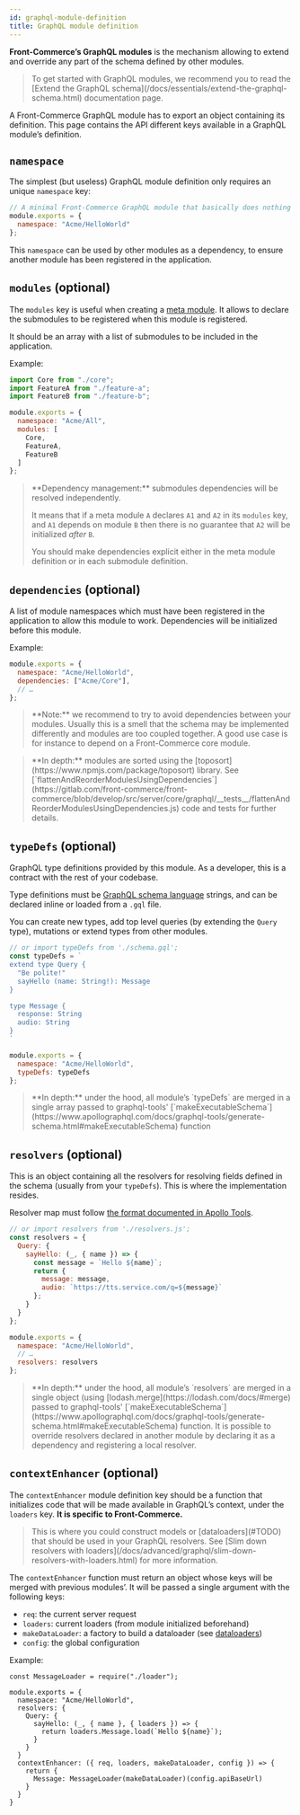 ```yaml
---
id: graphql-module-definition
title: GraphQL module definition
---
```


**Front-Commerce’s GraphQL modules** is the mechanism allowing to extend and override any part of the schema defined by other modules.

<blockquote class="info">
To get started with GraphQL modules, we recommend you to read the [Extend the GraphQL schema](/docs/essentials/extend-the-graphql-schema.html) documentation page.
</blockquote>

A Front-Commerce GraphQL module has to export an object containing its definition.
This page contains the API different keys available in a GraphQL module’s definition.

## `namespace`

The simplest (but useless) GraphQL module definition only requires an unique `namespace` key:

```js
// A minimal Front-Commerce GraphQL module that basically does nothing
module.exports = {
  namespace: "Acme/HelloWorld"
};
```

This `namespace` can be used by other modules as a dependency, to ensure another module has been registered in the application.

## `modules` (optional)

The `modules` key is useful when creating a
[meta module](/docs/advanced/graphql/meta-modules.html).
It allows to declare the submodules to be registered when this module is registered.

It should be an array with a list of submodules to be included in the application.

Example:
```js
import Core from "./core";
import FeatureA from "./feature-a";
import FeatureB from "./feature-b";

module.exports = {
  namespace: "Acme/All",
  modules: [
    Core,
    FeatureA,
    FeatureB
  ]
};
```

<blockquote class="info">
**Dependency management:** submodules dependencies will be resolved independently.

It means that if a meta module `A` declares `A1` and `A2` in its `modules` key,
and `A1` depends on module `B` then there is no guarantee that `A2` will be
initialized _after_ `B`.

You should make dependencies explicit either in the meta module definition or in
each submodule definition.
</blockquote>

## `dependencies` (optional)

A list of module namespaces which must have been registered in the application to allow this module to work. Dependencies will be initialized before this module.

Example:
```js
module.exports = {
  namespace: "Acme/HelloWorld",
  dependencies: ["Acme/Core"],
  // …
};
```

<blockquote class="warning">
**Note:** we recommend to try to avoid dependencies between your modules. Usually this is a smell that the schema may be implemented differently and modules are too coupled together. A good use case is for instance to depend on a Front-Commerce core module.
</blockquote>

<blockquote class="info">
**In depth:** modules are sorted using the [toposort](https://www.npmjs.com/package/toposort) library. See [`flattenAndReorderModulesUsingDependencies`](https://gitlab.com/front-commerce/front-commerce/blob/develop/src/server/core/graphql/__tests__/flattenAndReorderModulesUsingDependencies.js) code and tests for further details.
</blockquote>

## `typeDefs` (optional)

GraphQL type definitions provided by this module. As a developer, this is a contract with the rest of your codebase.

Type definitions must be [GraphQL schema language](https://graphql.org/learn/schema/) strings, and can be declared inline or loaded from a `.gql` file.

You can create new types, add top level queries (by extending the `Query` type), mutations or extend types from other modules.

```js
// or import typeDefs from './schema.gql';
const typeDefs = `
extend type Query {
  "Be polite!"
  sayHello (name: String!): Message
}

type Message {
  response: String
  audio: String
}
`

module.exports = {
  namespace: "Acme/HelloWorld",
  typeDefs: typeDefs
};
```

<blockquote class="info">
**In depth:** under the hood, all module’s `typeDefs` are merged in a single array passed to graphql-tools' [`makeExecutableSchema`](https://www.apollographql.com/docs/graphql-tools/generate-schema.html#makeExecutableSchema) function
</blockquote>

## `resolvers` (optional)

This is an object containing all the resolvers for resolving fields defined in the schema (usually from your `typeDefs`). This is where the implementation resides.

Resolver map must follow [the format documented in Apollo Tools](https://www.apollographql.com/docs/graphql-tools/resolvers.html).

```js
// or import resolvers from './resolvers.js';
const resolvers = {
  Query: {
    sayHello: (_, { name }) => {
      const message = `Hello ${name}`;
      return {
        message: message,
        audio: `https://tts.service.com/q=${message}`
      };
    }
  }
};

module.exports = {
  namespace: "Acme/HelloWorld",
  // …
  resolvers: resolvers
};
```

<blockquote class="info">
**In depth:** under the hood, all module’s `resolvers` are merged in a single object (using [lodash.merge](https://lodash.com/docs/#merge) passed to graphql-tools' [`makeExecutableSchema`](https://www.apollographql.com/docs/graphql-tools/generate-schema.html#makeExecutableSchema) function. It is possible to override resolvers declared in another module by declaring it as a dependency and registering a local resolver.
</blockquote>

## `contextEnhancer` (optional)

The `contextEnhancer` module definition key should be a function that initializes code that will be made available in GraphQL’s context, under the `loaders` key. **It is specific to Front-Commerce.**

<blockquote class="info">
This is where you could construct models or [dataloaders](#TODO) that should be used in your GraphQL resolvers. See [Slim down resolvers with loaders](/docs/advanced/graphql/slim-down-resolvers-with-loaders.html) for more information.
</blockquote>

The `contextEnhancer` function must return an object whose keys will be merged with previous modules’. It will be passed a single argument with the following keys:

* `req`: the current server request
* `loaders`: current loaders (from module initialized beforehand)
* `makeDataLoader`: a factory to build a dataloader (see [dataloaders](#TODO))
* `config`: the global configuration

Example:
```
const MessageLoader = require("./loader");

module.exports = {
  namespace: "Acme/HelloWorld",
  resolvers: {
    Query: {
      sayHello: (_, { name }, { loaders }) => {
        return loaders.Message.load(`Hello ${name}`);
      }
    }
  }
  contextEnhancer: ({ req, loaders, makeDataLoader, config }) => {
    return {
      Message: MessageLoader(makeDataLoader)(config.apiBaseUrl)
    }
  }
}
```